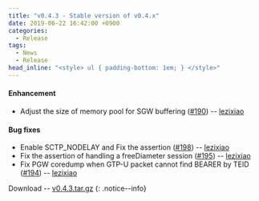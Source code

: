 ```yaml
---
title: "v0.4.3 - Stable version of v0.4.x"
date: 2019-06-22 16:42:00 +0900
categories:
  - Release
tags:
  - News
  - Release
head_inline: "<style> ul { padding-bottom: 1em; } </style>"
---
```


#### Enhancement
- Adjust the size of memory pool for SGW buffering ([#190](https://github.com/open5gs/nextepc/issues/190)) -- [lezixiao](https://github.com/lezixiao)

#### Bug fixes
- Enable SCTP_NODELAY and Fix the assertion ([#198](https://github.com/open5gs/nextepc/issues/198)) -- [lezixiao](https://github.com/lezixiao)
- Fix the assertion of handling a freeDiameter session ([#195](https://github.com/open5gs/nextepc/issues/195)) -- [lezixiao](https://github.com/lezixiao)
- Fix PGW coredump when GTP-U packet cannot find BEARER by TEID ([#194](https://github.com/open5gs/nextepc/issues/194)) -- [lezixiao](https://github.com/lezixiao)

Download -- [v0.4.3.tar.gz](https://github.com/open5gs/nextepc/archive/v0.4.3.tar.gz)
{: .notice--info}
